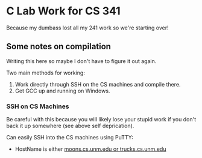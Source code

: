 # C Lab Work for CS 341

Because my dumbass lost all my 241 work so we're starting over!

## Some notes on compilation

Writing this here so maybe I don't have to figure it out again.

Two main methods for working:

1. Work directly through SSH on the CS machines and compile there.
2. Get GCC up and running on Windows.

### SSH on CS Machines

Be careful with this because you will likely lose your stupid work if you don't back it up somewhere (see above self deprication).

Can easily SSH into the CS machines using PuTTY:
+ HostName is either <a href = "https://www.cs.unm.edu/computer-facilities/remote-login.html">moons.cs.unm.edu or trucks.cs.unm.edu</a>

### 